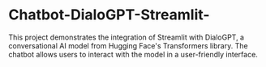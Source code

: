 # Chatbot-DialoGPT-Streamlit-
This project demonstrates the integration of Streamlit with DialoGPT, a conversational AI model from Hugging Face's Transformers library. The chatbot allows users to interact with the model in a user-friendly interface.
